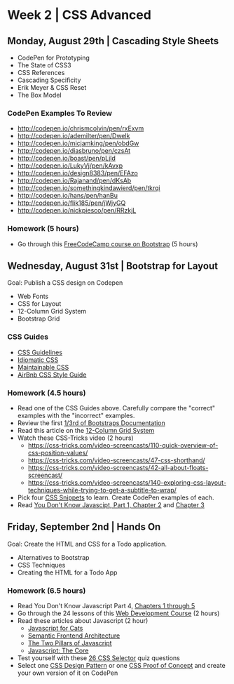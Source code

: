 
# Week 2 | CSS Advanced

## Monday, August 29th | Cascading Style Sheets

- CodePen for Prototyping
- The State of CSS3
- CSS References 
- Cascading Specificity
- Erik Meyer & CSS Reset
- The Box Model

### CodePen Examples To Review

- http://codepen.io/chrismcolvin/pen/rxExvm
- http://codepen.io/ademilter/pen/Dwelk
- http://codepen.io/micjamking/pen/obdGw
- http://codepen.io/diasbruno/pen/czsAt
- http://codepen.io/boast/pen/pLjld
- http://codepen.io/LukyVj/pen/kAvxp
- http://codepen.io/design8383/pen/EFAzo
- http://codepen.io/Rajanand/pen/dKsAb
- http://codepen.io/somethingkindawierd/pen/tkrqi
- http://codepen.io/hans/pen/hanBu
- http://codepen.io/flik185/pen/jWjyGQ
- http://codepen.io/nickpiesco/pen/RRzkjL

### Homework (5 hours)

- Go through this [FreeCodeCamp course on Bootstrap](https://www.freecodecamp.com/challenges/use-responsive-design-with-bootstrap-fluid-containers) (5 hours)





## Wednesday, August 31st | Bootstrap for Layout

Goal: Publish a CSS design on Codepen

- Web Fonts
- CSS for Layout
- 12-Column Grid System
- Bootstrap Grid

### CSS Guides
- [CSS Guidelines](http://cssguidelin.es/)
- [Idiomatic CSS](https://github.com/necolas/idiomatic-css)
- [Maintainable CSS](http://maintainablecss.com/chapters/introduction/)
- [AirBnb CSS Style Guide](https://github.com/airbnb/css)

### Homework (4.5 hours)

- Read one of the CSS Guides above. Carefully compare the "correct" examples with the "incorrect" examples.
- Review the first [1/3rd of Bootstraps Documentation](http://getbootstrap.com/css/)
- Read this article on the [12-Column Grid System](http://webdesign.tutsplus.com/articles/a-comprehensive-introduction-to-grids-in-web-design--cms-26521)
- Watch these CSS-Tricks video (2 hours)
  - https://css-tricks.com/video-screencasts/110-quick-overview-of-css-position-values/
  - https://css-tricks.com/video-screencasts/47-css-shorthand/
  - https://css-tricks.com/video-screencasts/42-all-about-floats-screencast/
  - https://css-tricks.com/video-screencasts/140-exploring-css-layout-techniques-while-trying-to-get-a-subtitle-to-wrap/
- Pick four [CSS Snippets](https://css-tricks.com/snippets/) to learn. Create CodePen examples of each. 
- Read [You Don't Know Javascipt, Part 1, Chapter 2](https://github.com/getify/You-Dont-Know-JS/blob/master/up%20%26%20going/ch2.md) and [Chapter 3](https://github.com/getify/You-Dont-Know-JS/blob/master/up%20%26%20going/ch3.md)





## Friday, September 2nd | Hands On

Goal: Create the HTML and CSS for a Todo application.

- Alternatives to Bootstrap
- CSS Techniques
- Creating the HTML for a Todo App

### Homework (6.5 hours)

- Read You Don't Know Javascript Part 4, [Chapters 1 through 5](https://github.com/getify/You-Dont-Know-JS/blob/master/types%20&%20grammar/README.md#you-dont-know-js-types--grammar)
- Go through the 24 lessons of this [Web Development Course](https://www.khanacademy.org/computing/computer-programming/html-css-js) (2 hours)
- Read these articles about Javascript (2 hour) 
  - [Javascript for Cats](http://jsforcats.com/)
  - [Semantic Frontend Architecture](http://nicolasgallagher.com/about-html-semantics-front-end-architecture/)
  - [The Two Pillars of Javascript](https://medium.com/javascript-scene/the-two-pillars-of-javascript-ee6f3281e7f3#.uz19k7j06)
  - [Javascript: The Core](http://dmitrysoshnikov.com/ecmascript/javascript-the-core/)
- Test yourself with these [26 CSS Selector](https://flukeout.github.io/) quiz questions
- Select one [CSS Design Pattern](http://labs.jensimmons.com/) or one [CSS Proof of Concept](https://github.com/NamPNQ/You-Dont-Need-Javascript) and create your own version of it on CodePen

